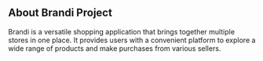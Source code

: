 ## About Brandi Project

Brandi is a versatile shopping application that brings together multiple stores in one place. It provides users with a convenient platform to explore a wide range of products and make purchases from various sellers.
